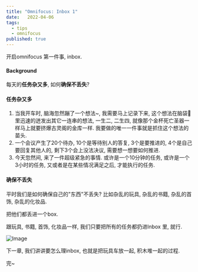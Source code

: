 ```yaml
---
title: "Omnifocus: Inbox 1"
date:   2022-04-06
tags:
  - tips
  - omnifocus
published: true
---
```


开启omnifocus 第一件事, inbox.

#### Background

每天的**任务杂又多**, 如何**确保不丢失**?

#### 任务杂又多

1. 当我开车时, 脑海忽然蹦了一个想法~, 我需要马上记录下来, 这个想法在脑袋🧠里迅速的迸发出其它一连串的想法, 一生二, 二生四, 就像那个金杯死亡圣器一样马上就要挤爆古灵阁的金库一样. 我要做的唯一一件事就是抓住这个想法的苗头.
2. 一个会议产生了20个待办, 10个是等待别人的答复, 3个是要推进的, 4个是自己要回复其他人的, 剩下3个会上没法决议, 需要想一想要如何推进.
3. 今天忽然间, 来了一件超级紧急的事情. 或许是一个10分钟的任务, 或许是一个3小时的任务, 又或者是在某些情况满足之后, 才能执行的任务.

#### 确保不丢失

平时我们是如何确保自己的"东西"不丢失? 比如杂乱的玩具, 杂乱的书籍, 杂乱的首饰, 杂乱的化妆品.

把他们都丢进一个box.

跟玩具, 书籍, 首饰, 化妆品一样, 我们只要把所有的任务都扔进Inbox 里, 就行.

![Image](/2022-04-06-omnifocus-inbox-1/1.png)

下一章, 我们讲讲要怎么理inbox, 也就是把玩具车放一起, 积木堆一起的过程.

完~